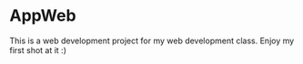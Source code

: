 # AppWeb
This is a web development project for my web development class. Enjoy my first shot at it :)
